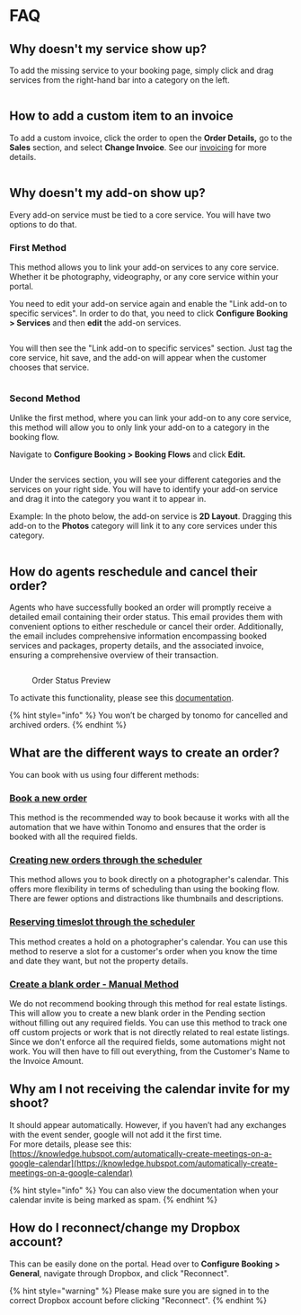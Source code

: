 # FAQ

## Why doesn't my service show up?

To add the missing service to your booking page, simply click and drag services from the right-hand bar into a category on the left.

<figure><img src="../.gitbook/assets/booking flow.png" alt=""><figcaption></figcaption></figure>



## How to add a custom item to an invoice

To add a custom invoice, click the order to open the **Order Details,** go to the **Sales** section, and select **Change Invoice**. See our [invoicing](../invoicing/sales.md) for more details.

<figure><img src="../.gitbook/assets/invoice.png" alt=""><figcaption></figcaption></figure>



## Why doesn't my add-on show up?

Every add-on service must be tied to a core service. You will have two options to do that.

### First Method

This method allows you to link your add-on services to any core service. Whether it be photography, videography, or any core service within your portal.

You need to edit your add-on service again and enable the "Link add-on to specific services". In order to do that, you need to click **Configure Booking > Services** and then **edit** the add-on services.

<figure><img src="../.gitbook/assets/Add-ons 2.png" alt=""><figcaption></figcaption></figure>

You will then see the "Link add-on to specific services" section. Just tag the core service, hit save, and the add-on will appear when the customer chooses that service.

<figure><img src="../.gitbook/assets/add-ons (1).png" alt=""><figcaption></figcaption></figure>

### Second Method

Unlike the first method, where you can link your add-on to any core service, this method will allow you to only link your add-on to a category in the booking flow.

Navigate to **Configure Booking > Booking Flows** and click **Edit.**

<figure><img src="../.gitbook/assets/Add-ons 3.png" alt=""><figcaption></figcaption></figure>

Under the services section, you will see your different categories and the services on your right side. You will have to identify your add-on service and drag it into the category you want it to appear in.&#x20;

Example: In the photo below, the add-on service is **2D Layout**. Dragging this add-on to the **Photos** category will link it to any core services under this category.

<figure><img src="../.gitbook/assets/Add-ons 4.png" alt=""><figcaption></figcaption></figure>



## How do agents reschedule and cancel their order?

Agents who have successfully booked an order will promptly receive a detailed email containing their order status. This email provides them with convenient options to either reschedule or cancel their order. Additionally, the email includes comprehensive information encompassing booked services and packages, property details, and the associated invoice, ensuring a comprehensive overview of their transaction.

<figure><img src="../.gitbook/assets/order-status.png" alt=""><figcaption><p>Order Status Preview</p></figcaption></figure>

To activate this functionality, please see this [documentation](../scheduling/scheduling-configuration/allow-customers-to-reschedule-and-cancel-on-their-own.md).

{% hint style="info" %}
You won’t be charged by tonomo for cancelled and archived orders.
{% endhint %}



## What are the different ways to create an order?

You can book with us using four different methods:

### [Book a new order](../order-management/creating-orders-for-your-customers.md#booking-flow-method)&#x20;

This method is the recommended way to book because it works with all the automation that we have within Tonomo and ensures that the order is booked with all the required fields.

### [Creating new orders through the scheduler](../order-management/creating-orders-for-your-customers.md#scheduler-method)

This method allows you to book directly on a photographer's calendar. This offers more flexibility in terms of scheduling than using the booking flow. There are fewer options and distractions like thumbnails and descriptions.

### [Reserving timeslot through the scheduler](../order-management/creating-orders-for-your-customers.md#reserved-time-slot)

This method creates a hold on a photographer's calendar. You can use this method to reserve a slot for a customer's order when you know the time and date they want, but not the property details.

### [Create a blank order - Manual Method](../order-management/creating-orders-for-your-customers.md#manual-method)

We do not recommend booking through this method for real estate listings. This will allow you to create a new blank order in the Pending section without filling out any required fields. You can use this method to track one off custom projects or work that is not directly related to real estate listings. Since we don't enforce all the required fields, some automations might not work. You will then have to fill out everything, from the Customer's Name to the Invoice Amount.



## Why am I not receiving the calendar invite for my shoot?

It should appear automatically. However, if you haven’t had any exchanges with the event sender, google will not add it the first time.\
For more details, please see this: [https://knowledge.hubspot.com/automatically-create-meetings-on-a-google-calendar](https://knowledge.hubspot.com/automatically-create-meetings-on-a-google-calendar)

{% hint style="info" %}
You can also view the documentation when your calendar invite is being marked as spam.
{% endhint %}

## How do I reconnect/change my Dropbox account?

This can be easily done on the portal. Head over to **Configure Booking > General**, navigate through Dropbox, and click "Reconnect".

{% hint style="warning" %}
Please make sure you are signed in to the correct Dropbox account before clicking "Reconnect".
{% endhint %}

<figure><img src="../.gitbook/assets/image (213).png" alt=""><figcaption></figcaption></figure>
